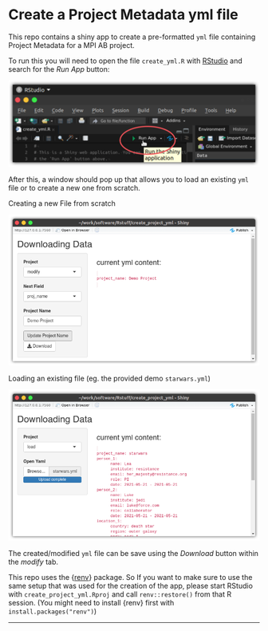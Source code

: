 # Create a Project Metadata yml file

This repo contains a shiny app to create a pre-formatted `yml` file containing Project Metadata for a MPI AB project.

To run this you will need to open the file `create_yml.R` with [RStudio](https://www.rstudio.com/) and search for the *Run App* button:

![](img/run_app.svg)

After this, a window should pop up that allows you to load an existing `yml` file or to create a new one from scratch.

Creating a new File from scratch

![](img/new_yml.png)

Loading an existing file (eg. the provided demo `starwars.yml`)

![](img/load_yml.png)

The created/modified `yml` file can be save using the *Download* button within the *modify* tab.

This repo uses the {[renv](https://rstudio.github.io/renv/articles/renv.html)} package.
 So If you want to make sure to use the same setup that was used for the creation of the app, please start RStudio with `create_project_yml.Rproj` and call `renv::restore()` from that R session.
 (You might need to install {renv} first with `install.packages("renv")`)

---